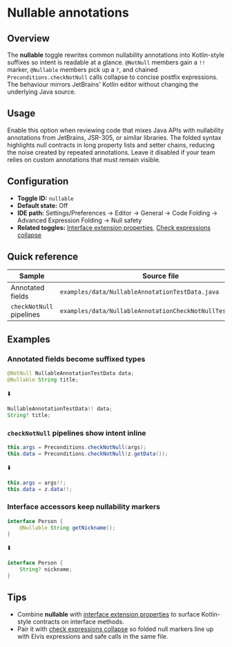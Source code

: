 # Nullable annotations

## Overview
The **nullable** toggle rewrites common nullability annotations into Kotlin-style suffixes so intent is readable at a glance.
`@NotNull` members gain a `!!` marker, `@Nullable` members pick up a `?`, and chained `Preconditions.checkNotNull` calls collapse
to concise postfix expressions. The behaviour mirrors JetBrains' Kotlin editor without changing the underlying Java source.

## Usage
Enable this option when reviewing code that mixes Java APIs with nullability annotations from JetBrains, JSR-305, or similar
libraries. The folded syntax highlights null contracts in long property lists and setter chains, reducing the noise created by
repeated annotations. Leave it disabled if your team relies on custom annotations that must remain visible.

## Configuration
- **Toggle ID:** `nullable`
- **Default state:** Off
- **IDE path:** Settings/Preferences → Editor → General → Code Folding → Advanced Expression Folding → Null safety
- **Related toggles:** [Interface extension properties](interfaceExtensionProperties.md), [Check expressions collapse](checkExpressionsCollapse.md)

## Quick reference

| Sample | Source file | Folded output |
| --- | --- | --- |
| Annotated fields | `examples/data/NullableAnnotationTestData.java` | `folded/NullableAnnotationTestData-folded.java` |
| `checkNotNull` pipelines | `examples/data/NullableAnnotationCheckNotNullTestData.java` | `folded/NullableAnnotationCheckNotNullTestData-folded.java` |

## Examples

### Annotated fields become suffixed types
```java
@NotNull NullableAnnotationTestData data;
@Nullable String title;
```

⬇️

```java
NullableAnnotationTestData!! data;
String? title;
```

### `checkNotNull` pipelines show intent inline
```java
this.args = Preconditions.checkNotNull(args);
this.data = Preconditions.checkNotNull(z.getData());
```

⬇️

```java
this.args = args!!;
this.data = z.data!!;
```

### Interface accessors keep nullability markers
```java
interface Person {
    @Nullable String getNickname();
}
```

⬇️

```java
interface Person {
    String? nickname;
}
```

## Tips
- Combine **nullable** with [interface extension properties](interfaceExtensionProperties.md) to surface Kotlin-style contracts on interface methods.
- Pair it with [check expressions collapse](checkExpressionsCollapse.md) so folded null markers line up with Elvis expressions and safe calls in the same file.
